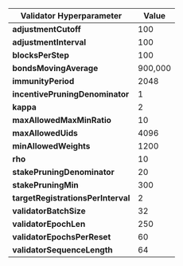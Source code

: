 | **Validator Hyperparameter**       | **Value** |
|------------------------------------|-----------|
| **adjustmentCutoff**               | 100       |
| **adjustmentInterval**             | 100       |
| **blocksPerStep**                  | 100       |
| **bondsMovingAverage**             | 900,000   |
| **immunityPeriod**                 | 2048      |
| **incentivePruningDenominator**    | 1         |
| **kappa**                          | 2         |
| **maxAllowedMaxMinRatio**          | 10        |
| **maxAllowedUids**                 | 4096      |
| **minAllowedWeights**              | 1200      |
| **rho**                            | 10        |
| **stakePruningDenominator**        | 20        |
| **stakePruningMin**                | 300       |
| **targetRegistrationsPerInterval** | 2         |
| **validatorBatchSize**             | 32        |
| **validatorEpochLen**              | 250       |
| **validatorEpochsPerReset**        | 60        |
| **validatorSequenceLength**        | 64        |

